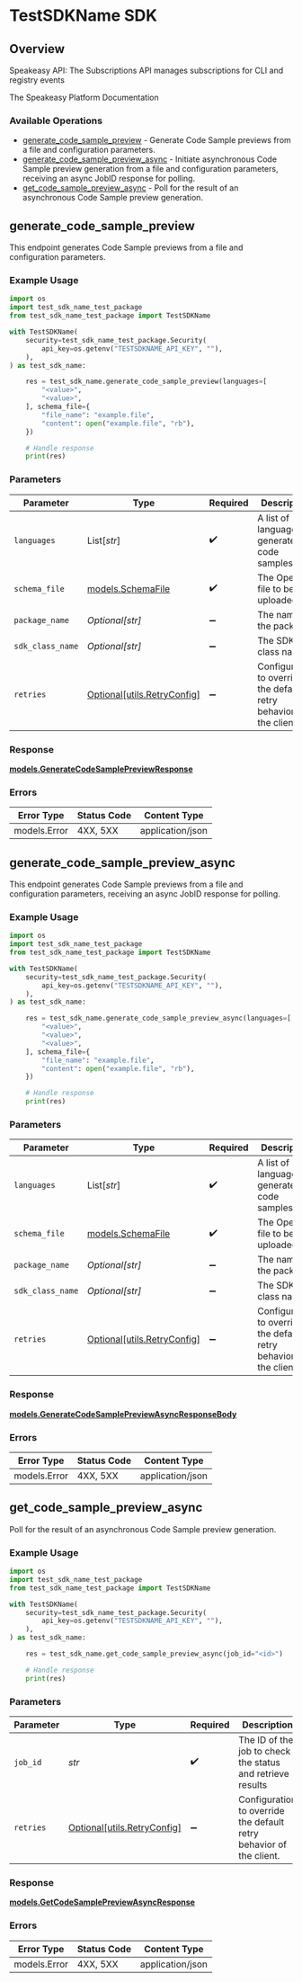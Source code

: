 # TestSDKName SDK

## Overview

Speakeasy API: The Subscriptions API manages subscriptions for CLI and registry events

The Speakeasy Platform Documentation
</docs>

### Available Operations

* [generate_code_sample_preview](#generate_code_sample_preview) - Generate Code Sample previews from a file and configuration parameters.
* [generate_code_sample_preview_async](#generate_code_sample_preview_async) - Initiate asynchronous Code Sample preview generation from a file and configuration parameters, receiving an async JobID response for polling.
* [get_code_sample_preview_async](#get_code_sample_preview_async) - Poll for the result of an asynchronous Code Sample preview generation.

## generate_code_sample_preview

This endpoint generates Code Sample previews from a file and configuration parameters.

### Example Usage

```python
import os
import test_sdk_name_test_package
from test_sdk_name_test_package import TestSDKName

with TestSDKName(
    security=test_sdk_name_test_package.Security(
        api_key=os.getenv("TESTSDKNAME_API_KEY", ""),
    ),
) as test_sdk_name:

    res = test_sdk_name.generate_code_sample_preview(languages=[
        "<value>",
        "<value>",
    ], schema_file={
        "file_name": "example.file",
        "content": open("example.file", "rb"),
    })

    # Handle response
    print(res)

```

### Parameters

| Parameter                                                           | Type                                                                | Required                                                            | Description                                                         |
| ------------------------------------------------------------------- | ------------------------------------------------------------------- | ------------------------------------------------------------------- | ------------------------------------------------------------------- |
| `languages`                                                         | List[*str*]                                                         | :heavy_check_mark:                                                  | A list of languages to generate code samples for                    |
| `schema_file`                                                       | [models.SchemaFile](../../models/schemafile.md)                     | :heavy_check_mark:                                                  | The OpenAPI file to be uploaded                                     |
| `package_name`                                                      | *Optional[str]*                                                     | :heavy_minus_sign:                                                  | The name of the package                                             |
| `sdk_class_name`                                                    | *Optional[str]*                                                     | :heavy_minus_sign:                                                  | The SDK class name                                                  |
| `retries`                                                           | [Optional[utils.RetryConfig]](../../models/utils/retryconfig.md)    | :heavy_minus_sign:                                                  | Configuration to override the default retry behavior of the client. |

### Response

**[models.GenerateCodeSamplePreviewResponse](../../models/generatecodesamplepreviewresponse.md)**

### Errors

| Error Type       | Status Code      | Content Type     |
| ---------------- | ---------------- | ---------------- |
| models.Error     | 4XX, 5XX         | application/json |

## generate_code_sample_preview_async

This endpoint generates Code Sample previews from a file and configuration parameters, receiving an async JobID response for polling.

### Example Usage

```python
import os
import test_sdk_name_test_package
from test_sdk_name_test_package import TestSDKName

with TestSDKName(
    security=test_sdk_name_test_package.Security(
        api_key=os.getenv("TESTSDKNAME_API_KEY", ""),
    ),
) as test_sdk_name:

    res = test_sdk_name.generate_code_sample_preview_async(languages=[
        "<value>",
        "<value>",
        "<value>",
    ], schema_file={
        "file_name": "example.file",
        "content": open("example.file", "rb"),
    })

    # Handle response
    print(res)

```

### Parameters

| Parameter                                                           | Type                                                                | Required                                                            | Description                                                         |
| ------------------------------------------------------------------- | ------------------------------------------------------------------- | ------------------------------------------------------------------- | ------------------------------------------------------------------- |
| `languages`                                                         | List[*str*]                                                         | :heavy_check_mark:                                                  | A list of languages to generate code samples for                    |
| `schema_file`                                                       | [models.SchemaFile](../../models/schemafile.md)                     | :heavy_check_mark:                                                  | The OpenAPI file to be uploaded                                     |
| `package_name`                                                      | *Optional[str]*                                                     | :heavy_minus_sign:                                                  | The name of the package                                             |
| `sdk_class_name`                                                    | *Optional[str]*                                                     | :heavy_minus_sign:                                                  | The SDK class name                                                  |
| `retries`                                                           | [Optional[utils.RetryConfig]](../../models/utils/retryconfig.md)    | :heavy_minus_sign:                                                  | Configuration to override the default retry behavior of the client. |

### Response

**[models.GenerateCodeSamplePreviewAsyncResponseBody](../../models/generatecodesamplepreviewasyncresponsebody.md)**

### Errors

| Error Type       | Status Code      | Content Type     |
| ---------------- | ---------------- | ---------------- |
| models.Error     | 4XX, 5XX         | application/json |

## get_code_sample_preview_async

Poll for the result of an asynchronous Code Sample preview generation.

### Example Usage

```python
import os
import test_sdk_name_test_package
from test_sdk_name_test_package import TestSDKName

with TestSDKName(
    security=test_sdk_name_test_package.Security(
        api_key=os.getenv("TESTSDKNAME_API_KEY", ""),
    ),
) as test_sdk_name:

    res = test_sdk_name.get_code_sample_preview_async(job_id="<id>")

    # Handle response
    print(res)

```

### Parameters

| Parameter                                                           | Type                                                                | Required                                                            | Description                                                         |
| ------------------------------------------------------------------- | ------------------------------------------------------------------- | ------------------------------------------------------------------- | ------------------------------------------------------------------- |
| `job_id`                                                            | *str*                                                               | :heavy_check_mark:                                                  | The ID of the job to check the status and retrieve results          |
| `retries`                                                           | [Optional[utils.RetryConfig]](../../models/utils/retryconfig.md)    | :heavy_minus_sign:                                                  | Configuration to override the default retry behavior of the client. |

### Response

**[models.GetCodeSamplePreviewAsyncResponse](../../models/getcodesamplepreviewasyncresponse.md)**

### Errors

| Error Type       | Status Code      | Content Type     |
| ---------------- | ---------------- | ---------------- |
| models.Error     | 4XX, 5XX         | application/json |